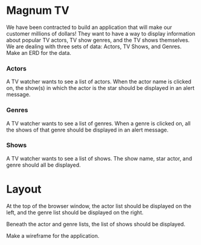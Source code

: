# Magnum TV

We have been contracted to build an application that will make our customer millions of dollars! They want to have a way to display information about popular TV actors, TV show genres, and the TV shows themselves. We are dealing with three sets of data: Actors, TV Shows, and Genres. Make an ERD for the data.

### Actors

A TV watcher wants to see a list of actors. When the actor name is clicked on, the show(s) in which the actor is the star should be displayed in an alert message.

### Genres

A TV watcher wants to see a list of genres. When a genre is clicked on, all the shows of that genre should be displayed in an alert message.

### Shows

A TV watcher wants to see a list of shows. The show name, star actor, and genre should all be displayed.

# Layout

At the top of the browser window, the actor list should be displayed on the left, and the genre list should be displayed on the right.

Beneath the actor and genre lists, the list of shows should be displayed.

Make a wireframe for the application.
